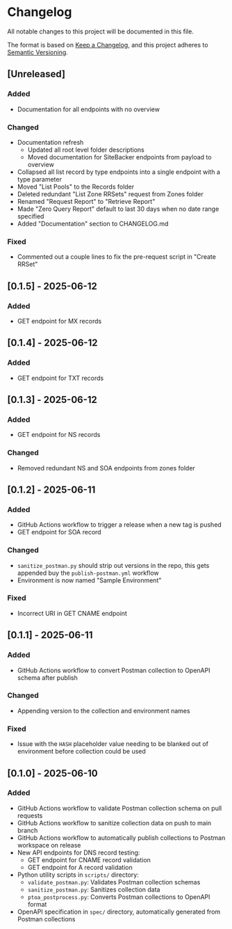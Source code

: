 # Changelog

All notable changes to this project will be documented in this file.

The format is based on [Keep a Changelog](https://keepachangelog.com/en/1.0.0/),
and this project adheres to [Semantic Versioning](https://semver.org/spec/v2.0.0.html).

## [Unreleased]

### Added
- Documentation for all endpoints with no overview

### Changed
- Documentation refresh
  - Updated all root level folder descriptions
  - Moved documentation for SiteBacker endpoints from payload to overview
- Collapsed all list record by type endpoints into a single endpoint with a type parameter
- Moved "List Pools" to the Records folder
- Deleted redundant "List Zone RRSets" request from Zones folder
- Renamed "Request Report" to "Retrieve Report"
- Made "Zero Query Report" default to last 30 days when no date range specified
- Added "Documentation" section to CHANGELOG.md

### Fixed
- Commented out a couple lines to fix the pre-request script in "Create RRSet"

## [0.1.5] - 2025-06-12

### Added
- GET endpoint for MX records

## [0.1.4] - 2025-06-12

### Added
- GET endpoint for TXT records

## [0.1.3] - 2025-06-12

### Added
- GET endpoint for NS records

### Changed
- Removed redundant NS and SOA endpoints from zones folder

## [0.1.2] - 2025-06-11

### Added
- GitHub Actions workflow to trigger a release when a new tag is pushed
- GET endpoint for SOA record

### Changed
- `sanitize_postman.py` should strip out versions in the repo, this gets appended buy the `publish-postman.yml` workflow
- Environment is now named "Sample Environment"

### Fixed
- Incorrect URI in GET CNAME endpoint

## [0.1.1] - 2025-06-11

### Added
- GitHub Actions workflow to convert Postman collection to OpenAPI schema after publish

### Changed
- Appending version to the collection and environment names

### Fixed
- Issue with the `HASH` placeholder value needing to be blanked out of environment before collection could be used

## [0.1.0] - 2025-06-10

### Added
- GitHub Actions workflow to validate Postman collection schema on pull requests
- GitHub Actions workflow to sanitize collection data on push to main branch
- GitHub Actions workflow to automatically publish collections to Postman workspace on release
- New API endpoints for DNS record testing:
  - GET endpoint for CNAME record validation
  - GET endpoint for A record validation
- Python utility scripts in `scripts/` directory:
  - `validate_postman.py`: Validates Postman collection schemas
  - `sanitize_postman.py`: Sanitizes collection data
  - `ptoa_postprocess.py`: Converts Postman collections to OpenAPI format
- OpenAPI specification in `spec/` directory, automatically generated from Postman collections